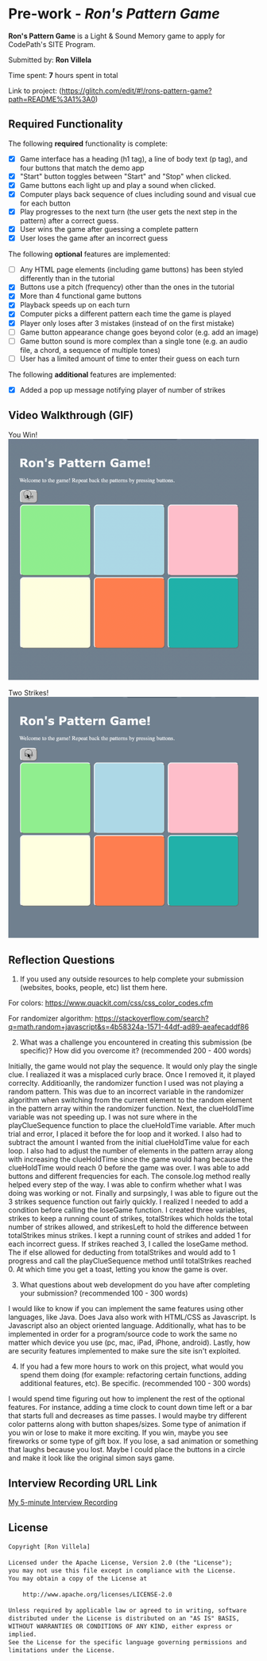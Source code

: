 # Pre-work - *Ron's Pattern Game*

**Ron's Pattern Game** is a Light & Sound Memory game to apply for CodePath's SITE Program. 

Submitted by: **Ron Villela**

Time spent: **7** hours spent in total

Link to project: (https://glitch.com/edit/#!/rons-pattern-game?path=README%3A1%3A0)

## Required Functionality

The following **required** functionality is complete:

* [x] Game interface has a heading (h1 tag), a line of body text (p tag), and four buttons that match the demo app
* [x] "Start" button toggles between "Start" and "Stop" when clicked. 
* [x] Game buttons each light up and play a sound when clicked. 
* [x] Computer plays back sequence of clues including sound and visual cue for each button
* [x] Play progresses to the next turn (the user gets the next step in the pattern) after a correct guess. 
* [x] User wins the game after guessing a complete pattern
* [x] User loses the game after an incorrect guess

The following **optional** features are implemented:

* [ ] Any HTML page elements (including game buttons) has been styled differently than in the tutorial
* [x] Buttons use a pitch (frequency) other than the ones in the tutorial
* [x] More than 4 functional game buttons
* [x] Playback speeds up on each turn
* [x] Computer picks a different pattern each time the game is played
* [x] Player only loses after 3 mistakes (instead of on the first mistake)
* [ ] Game button appearance change goes beyond color (e.g. add an image)
* [ ] Game button sound is more complex than a single tone (e.g. an audio file, a chord, a sequence of multiple tones)
* [ ] User has a limited amount of time to enter their guess on each turn

The following **additional** features are implemented:

- [x] Added a pop up message notifying player of number of strikes

## Video Walkthrough (GIF)
You Win!<br>
![](https://github.com/ronvillela/Rons-Pattern-Game/blob/main/SITE%20You%20Win.gif)

Two Strikes!<br>
![](https://github.com/ronvillela/Rons-Pattern-Game/blob/main/SITE%202%20strikes.gif)

## Reflection Questions
1. If you used any outside resources to help complete your submission (websites, books, people, etc) list them here.

For colors:
https://www.quackit.com/css/css_color_codes.cfm

For randomizer algorithm:
https://stackoverflow.com/search?q=math.random+javascript&s=4b58324a-1571-44df-ad89-aeafecaddf86

2. What was a challenge you encountered in creating this submission (be specific)? How did you overcome it? (recommended 200 - 400 words)

Initially, the game would not play the sequence.  It would only play the single clue.  I realiazed it was a misplaced curly brace.  Once I removed it, it played                        correclty.  Additioanlly, the randomizer function I used was not playing a random pattern.  This was due to an incorrect variable in the randomizer algorithm when switching from the current element to the random element in the pattern array within the randomizer function.  Next, the clueHoldTime variable was not speeding up.  I was not sure where in the playClueSequence function to place the clueHoldTime variable.  After much trial and error, I placed it before the for loop and it worked.  I also had to subtract the amount I wanted from the initial clueHoldTime value for each loop.  I also had to adjust the number of elements in the pattern array along with increasing the clueHoldTime since the game would hang because the clueHoldTime would reach 0 before the game was over.  I was able to add buttons and different frequencies for each.  The console.log method really helped every step of the way.  I was able to confirm whether what I was doing was working or not.  Finally and surpsingly, I was able to figure out the 3 strikes sequence function out fairly quickly.  I realized I needed to add a condition before calling the loseGame function.  I created three variables, strikes to keep a running count of strikes, totalStrikes which holds the total number of strikes allowed, and strikesLeft to hold the difference between totalStrikes minus strikes.  I kept a running count of strikes and added 1 for each incorrect guess.  If strikes reached 3, I called the loseGame method.  The if else allowed for deducting from totalStrikes and would add to 1 progress and call the playClueSequence method until totalStrikes reached 0.  At which time you get a toast, letting you know the game is over.

3. What questions about web development do you have after completing your submission? (recommended 100 - 300 words) 

I would like to know if you can implement the same features using other languages, like Java.  Does Java also work with HTML/CSS as Javascript.  Is Javascript also an object oriented language.  Additionally, what has to be implemented in order for a program/source code to work the same no matter which device you use (pc, mac, iPad, iPhone, android).  Lastly, how are security features implemented to make sure the site isn't exploited.


4. If you had a few more hours to work on this project, what would you spend them doing (for example: refactoring certain functions, adding additional features, etc). Be specific. (recommended 100 - 300 words) 

I would spend time figuring out how to implenent the rest of the optional features.  For instance, adding a time clock to count down time left or a bar that starts full and decreases as time passes.  I would maybe try different color patterns along with button shapes/sizes.  Some type of animation if you win or lose to make it more exciting.  If you win, maybe you see fireworks or some type of gift box.  If you lose, a sad animation or something that laughs because you lost.  Maybe I could place the buttons in a circle and make it look like the original simon says game.


## Interview Recording URL Link

[My 5-minute Interview Recording](your-link-here)


## License

    Copyright [Ron Villela]

    Licensed under the Apache License, Version 2.0 (the "License");
    you may not use this file except in compliance with the License.
    You may obtain a copy of the License at

        http://www.apache.org/licenses/LICENSE-2.0

    Unless required by applicable law or agreed to in writing, software
    distributed under the License is distributed on an "AS IS" BASIS,
    WITHOUT WARRANTIES OR CONDITIONS OF ANY KIND, either express or implied.
    See the License for the specific language governing permissions and
    limitations under the License.
